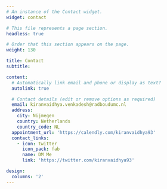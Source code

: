 ```yaml
---
# An instance of the Contact widget.
widget: contact

# This file represents a page section.
headless: true

# Order that this section appears on the page.
weight: 130

title: Contact
subtitle:

content:
  # Automatically link email and phone or display as text?
  autolink: true

  # Contact details (edit or remove options as required)
  email: kiranvaidhya.venkadesh@radboudumc.nl
  address:
    city: Nijmegen
    country: Netherlands
    country_code: NL
  appointment_url: 'https://calendly.com/kiranvaidhya93'
  contact_links:
    - icon: twitter
      icon_pack: fab
      name: DM Me
      link: 'https://twitter.com/kiranvaidhya93'

design:
  columns: '2'
---
```

